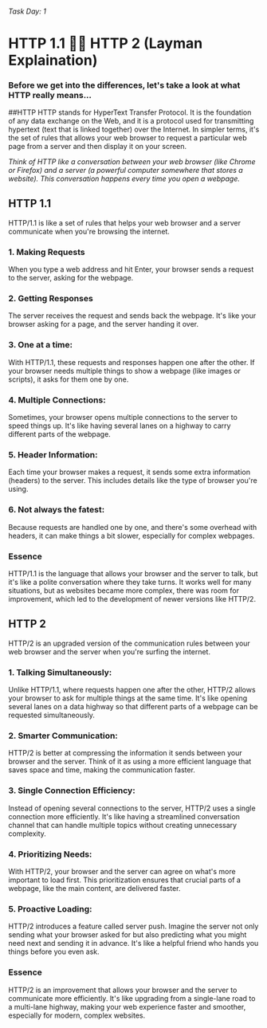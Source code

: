 ###### Task Day: 1
# HTTP 1.1 :fist_right::fist_left: HTTP 2 (Layman Explaination)

### Before we get into the differences, let's take a look at what HTTP really means...

##HTTP
HTTP stands for HyperText Transfer Protocol. It is the foundation of any data exchange on the Web, and it is a protocol used for transmitting hypertext (text that is linked together) over the Internet. In simpler terms, it's the set of rules that allows your web browser to request a particular web page from a server and then display it on your screen.

*Think of HTTP like a conversation between your web browser (like Chrome or Firefox) and a server (a powerful computer somewhere that stores a website). This conversation happens every time you open a webpage.*

## HTTP 1.1
HTTP/1.1 is like a set of rules that helps your web browser and a server communicate when you're browsing the internet.

### 1. Making Requests
When you type a web address and hit Enter, your browser sends a request to the server, asking for the webpage.
### 2. Getting Responses
The server receives the request and sends back the webpage. It's like your browser asking for a page, and the server handing it over.
### 3. One at a time:
With HTTP/1.1, these requests and responses happen one after the other. If your browser needs multiple things to show a webpage (like images or scripts), it asks for them one by one.
### 4. Multiple Connections:
Sometimes, your browser opens multiple connections to the server to speed things up. It's like having several lanes on a highway to carry different parts of the webpage.
### 5. Header Information:
Each time your browser makes a request, it sends some extra information (headers) to the server. This includes details like the type of browser you're using.
### 6. Not always the fatest:
Because requests are handled one by one, and there's some overhead with headers, it can make things a bit slower, especially for complex webpages.

### Essence
HTTP/1.1 is the language that allows your browser and the server to talk, but it's like a polite conversation where they take turns. It works well for many situations, but as websites became more complex, there was room for improvement, which led to the development of newer versions like HTTP/2.


## HTTP 2
HTTP/2 is an upgraded version of the communication rules between your web browser and the server when you're surfing the internet.

### 1. Talking Simultaneously:
Unlike HTTP/1.1, where requests happen one after the other, HTTP/2 allows your browser to ask for multiple things at the same time. It's like opening several lanes on a data highway so that different parts of a webpage can be requested simultaneously.
### 2. Smarter Communication:
HTTP/2 is better at compressing the information it sends between your browser and the server. Think of it as using a more efficient language that saves space and time, making the communication faster.
### 3. Single Connection Efficiency:
Instead of opening several connections to the server, HTTP/2 uses a single connection more efficiently. It's like having a streamlined conversation channel that can handle multiple topics without creating unnecessary complexity.
### 4. Prioritizing Needs:
With HTTP/2, your browser and the server can agree on what's more important to load first. This prioritization ensures that crucial parts of a webpage, like the main content, are delivered faster.
### 5. Proactive Loading:
HTTP/2 introduces a feature called server push. Imagine the server not only sending what your browser asked for but also predicting what you might need next and sending it in advance. It's like a helpful friend who hands you things before you even ask.

### Essence
HTTP/2 is an improvement that allows your browser and the server to communicate more efficiently. It's like upgrading from a single-lane road to a multi-lane highway, making your web experience faster and smoother, especially for modern, complex websites.
